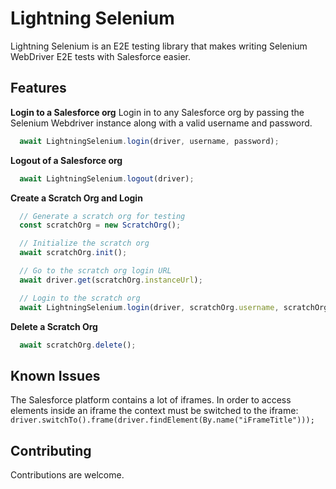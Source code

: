 # Lightning Selenium

Lightning Selenium is an E2E testing library that makes writing Selenium WebDriver E2E tests with Salesforce easier.

## Features

**Login to a Salesforce org**
Login in to any Salesforce org by passing the Selenium Webdriver instance along with a valid username
and password.
```JavaScript
  await LightningSelenium.login(driver, username, password);
```

**Logout of a Salesforce org**
```JavaScript
  await LightningSelenium.logout(driver);
```

**Create a Scratch Org and Login**
```JavaScript
  // Generate a scratch org for testing
  const scratchOrg = new ScratchOrg();

  // Initialize the scratch org
  await scratchOrg.init();

  // Go to the scratch org login URL
  await driver.get(scratchOrg.instanceUrl);

  // Login to the scratch org
  await LightningSelenium.login(driver, scratchOrg.username, scratchOrg.password);
```

**Delete a Scratch Org**
```JavaScript
  await scratchOrg.delete();
```

## Known Issues
The Salesforce platform contains a lot of iframes. In order to access elements inside an iframe the context must be switched
to the iframe: `driver.switchTo().frame(driver.findElement(By.name("iFrameTitle")));`

## Contributing
Contributions are welcome.